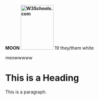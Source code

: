 <b> MOON <img src="[w3schools.jpg](https://cdn.discordapp.com/attachments/878414268301709376/1068651389225537587/29387e9c_original.gif)" alt="W3Schools.com" width="104" height="142"> </b> 19 they/them white
<p> meowwwww </p>


<!DOCTYPE html>
<html>
<head>
<title>Page Title</title>
</head>
<body>

<h1>This is a Heading</h1>
<p>This is a paragraph.</p>

</body>
</html>
